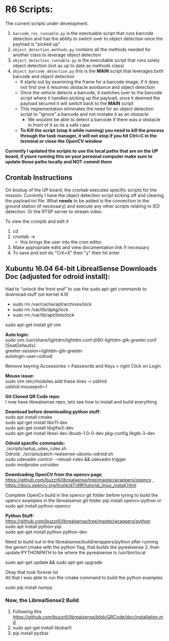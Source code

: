 # R6 Scripts:

The current scripts under development.
1. `barcode_rec_runnable.py` is the exectuable script that runs barcode detection and has the ability to switch over to object detection once the payload is "picked up"
2. `object_detection_methods.py` contains all the methods needed for another class to leverage object detection
3. `object_detection_runnable.py` is the executable script that runs solely object detection (not as up to date as methods class)
4. `object_barcode_detection.py` this is the **MAIN** script that leverages both barcode and object detection
    * It starts out by examining the frame for a barcode image, if it does not find one it resumes obstacle avoidance and object detection
    * Once the vehicle detects a barcode, it switches over to the barcode script where it handles picking up the payload, once it deemed the payload secured it will switch back to the **MAIN** script
    * This implementation eliminates the need for an object detection script to "ignore" a barcode and not mistake it as an obstacle
        * We wouldnt be able to detect a barcode if there was a obstacle in front of it so its a safe case
    * **To Kill the script (stop it while running) you need to kill the process through the task manager, it will not stop if you hit Ctrl+C in the terminal or close the OpenCV window**

**Currently I updated the scripts to use the local paths that are on the UP board, if youre running this on your personal computer make sure to update those paths locally and NOT commit them**

## Crontab Instructions

On bootup of the UP board, the crontab executes specific scripts for the mission.  Currently I have the object detection script kicking off and clearing the payload.txt file.  What **needs** to be added is the connection to the ground station (if necessary) and execute any other scripts relating to IED detection. Or the RTSP server to stream video.

To view the cronjob and edit it
1. cd
2. crontab -e
    *  this brings the user into the cron editor
3. Make appropriate edits and view documentation link if necessary
4. To save and exit do "Crtl+X" then "y" then hit enter

## Xubuntu 16.04 64-bit LibrealSense Downloads Doc (adjusted for odroid install):

Had to “unlock the front end” to use the sudo apt-get commands to download stuff (on kernel 4.9)
* sudo rm /var/cache/apt/archives/lock
* sudo rm /var/lib/dpkg/lock
* sudo rm /var/lib/apt/lists/lock

sudo apt-get install git vim

**Auto login:**<br>
sudo vim /usr/share/lightdm/lightdm.conf.d/60-lightdm-gtk-greeter.conf<br>
[SeatDefaults]<br>
greeter-session=lightdm-gtk-greeter<br>
autologin-user=odroid

Remove keyring Accessories > Passwords and Keys > right Click on Login

**Mouse issue:**</br>
sudo vim /etc/modules
add these lines
-r usbhid <br>
usbhid mousepoll=1

**Git Cloned QR Code repo:**<br>
I now have librealsense repo, lets see how to install and build everything

**Download before downloading python stuff:**<br>
sudo apt install cmake<br>
sudo apt-get install libx11-dev<br>
sudo apt-get install libglfw3-dev<br>
sudo apt-get install libssl-dev libusb-1.0-0-dev pkg-config libgtk-3-dev 

**Odroid specific commands:**<br>
./scripts/setup_udev_rules.sh<br>
Odroid: ./scripts/patch-realsense-ubuntu-odroid.sh<br>
sudo udevadm control --reload-rules && udevadm trigger<br>
sudo modprobe uvcvideo

**Downloading OpenCV from the opencv page**, https://github.com/buzzr6/librealsense/tree/master/wrappers/opencv , https://docs.opencv.org/trunk/d7/d9f/tutorial_linux_install.html

Complete OpenCv build in the opencv git folder before tyring to build the opencv examples in the librealsense git folder
pip install opencv-python or sudo apt install python-opencv

**Python Stuff:**<br>
https://github.com/buzzr6/librealsense/tree/master/wrappers/python<br>
sudo apt install python-pip<br>
sudo apt-get install python python-dev

Need to build out in the librealsense/build/wrappers/python after running the generl cmake with the python flag, that builds the pyrealsense 2, then update PYTHONPATH to be where the pyrealsense is /usr/bin/local

sudo apt-get update && sudo apt-get upgrade

Okay that took forever lol<br>
All that I was able to run the cmake command to build the python examples

sudo pip install numpy

### Now, the LibrealSense2 Build
1. Following this https://github.com/buzzr6/librealsense/blob/QRCode/doc/installation.md
2. sudo apt-get install libzbar0
3. pip install pyzbar
